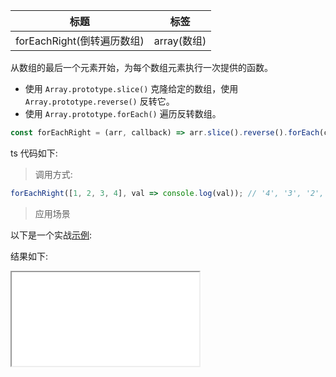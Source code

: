 | 标题                       | 标签        |
| -------------------------- | ----------- |
| forEachRight(倒转遍历数组) | array(数组) |

从数组的最后一个元素开始，为每个数组元素执行一次提供的函数。

- 使用 `Array.prototype.slice()` 克隆给定的数组，使用 `Array.prototype.reverse()` 反转它。
- 使用 `Array.prototype.forEach()` 遍历反转数组。

```js
const forEachRight = (arr, callback) => arr.slice().reverse().forEach(callback);
```

ts 代码如下:

<div class="code-editor" data-url="codes/javascript/ts/for-each-right.ts" data-language="typescript"></div>

> 调用方式:

```js
forEachRight([1, 2, 3, 4], val => console.log(val)); // '4', '3', '2', '1'
```

> 应用场景

以下是一个实战<a href="codes/javascript/html/for-each-right.html" target="_blank" rel="noopener noreferrer">示例</a>:

<div class="code-editor" data-url="codes/javascript/html/for-each-right.html" data-language="html"></div>

结果如下:

<iframe src="codes/javascript/html/for-each-right.html"></iframe>
